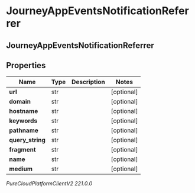 # JourneyAppEventsNotificationReferrer

## JourneyAppEventsNotificationReferrer

## Properties

|Name | Type | Description | Notes|
|------------ | ------------- | ------------- | -------------|
| **url** | str |  | [optional] |
| **domain** | str |  | [optional] |
| **hostname** | str |  | [optional] |
| **keywords** | str |  | [optional] |
| **pathname** | str |  | [optional] |
| **query_string** | str |  | [optional] |
| **fragment** | str |  | [optional] |
| **name** | str |  | [optional] |
| **medium** | str |  | [optional] |



_PureCloudPlatformClientV2 221.0.0_
